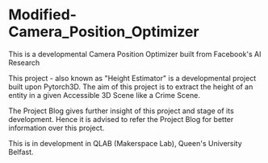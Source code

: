 # Modified-Camera_Position_Optimizer
This is a developmental Camera Position Optimizer built from Facebook's AI Research

This project - also known as "Height Estimator" is a developmental project built upon Pytorch3D. The aim of this project is to extract the height of an entity in a given Accessible 3D Scene like a Crime Scene. 

The Project Blog gives further insight of this project and stage of its development. Hence it is advised to refer the Project Blog for better information over this project.

This is in development in QLAB (Makerspace Lab), Queen's University Belfast.


